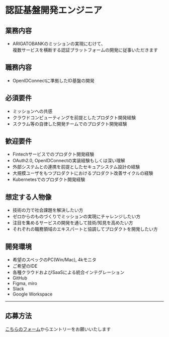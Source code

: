 # 認証基盤開発エンジニア

## 業務内容
* ARIGATOBANKのミッションの実現にむけて、  
複数サービスを横断する認証プラットフォームの開発に従事いただきます

## 職務内容
* OpenIDConnectに準拠したID基盤の開発

## 必須要件
* ミッションへの共感
* クラウドコンピューティングを前提としたプロダクト開発経験
* スクラム等の自律した開発チームでのプロダクト開発経験

## 歓迎要件
* Fintechサービスでのプロダクト開発経験
* OAuth2.0, OpenIDConnectの実装経験もしくは深い理解
* 外部システムとの連携を前提としたセキュアシステム設計の経験
* 大規模ユーザをもつプロダクトにおけるプロダクト改善サイクルの経験
* Kubernetesでのプロダクト開発経験

## 想定する人物像
* 技術の力で社会課題を解決したい方
* ゼロからのものづくりでミッションの実現にチャレンジしたい方
* 注目を集めるサービスの開発を通して技術/知見を高めたい方
* それぞれの職務領域のエキスパートと協調してプロダクトを開発したい方

## 開発環境
* 希望のスペックのPC(Win/Mac), 4kモニタ
* ご希望のIDE
* 各種クラウドおよびSaaSによる統合インテグレーション
* GitHub
* Figma, miro
* Slack
* Google Workspace

---

## 応募方法
[こちらのフォーム](https://docs.google.com/forms/d/e/1FAIpQLSeXJAIsR_xrPZnGT6VW1wNNRThFlobedKCAiS22VupIZGm98w/viewform)からエントリーをお願いいたします

